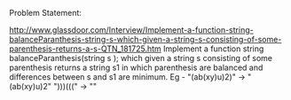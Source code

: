 Problem Statement:

http://www.glassdoor.com/Interview/Implement-a-function-string-balanceParanthesis-string-s-which-given-a-string-s-consisting-of-some-parenthesis-returns-a-s-QTN_181725.htm
Implement a function string balanceParanthesis(string s   ); 
which given a string s consisting of some parenthesis returns a string s1 in which parenthesis are balanced 
and differences between s and s1 are minimum. 
Eg - "(ab(xy)u)2)" -> "(ab(xy)u)2" ")))(((" -> "" 